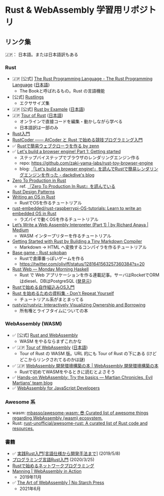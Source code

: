 Rust & WebAssembly 学習用リポジトリ
===================

## リンク集

🇯🇵： 日本語。または日本語訳もある

### Rust

- 🇯🇵 [公式] [The Rust Programming Language - The Rust Programming Language](https://doc.rust-lang.org/book/) ([日本語](https://doc.rust-jp.rs/book-ja/))
    - The Bookと呼ばれるもの。Rust の言語機能
- [公式] [Rustlings](https://github.com/rust-lang/rustlings/)
    - エクササイズ集
- 🇯🇵  [公式] [Rust by Example](https://doc.rust-lang.org/stable/rust-by-example/) ([日本語](https://doc.rust-jp.rs/rust-by-example-ja/))
- 🇯🇵 [Tour of Rust](https://tourofrust.com/) ([日本語](https://tourofrust.com/00_ja.html))
  - オンラインで直接コードを編集・動かしながら学べる
  - 日本語訳は一部のみ
- [Rust入門](https://zenn.dev/mebiusbox/books/22d4c1ed9b0003)
- [RustCoder ―― AtCoder と Rust で始める競技プログラミング入門](https://zenn.dev/toga/books/rust-atcoder)
- ✅ [Rustで簡易ウェブクローラを作る by zenn](https://zenn.dev/shotaro_tsuji/books/32df27b4cc54df4fa7a5)
- ✅ [Let's build a browser engine! Part 1: Getting started](https://limpet.net/mbrubeck/2014/08/08/toy-layout-engine-1.html)
  - ステップバイステップでブラウザのレンダリングエンジン作る
  - repo: https://github.com/zaki-yama-labs/rust-toy-browser-engine
  - blog: [「Let's build a browser engine!」を読んでRustで簡易レンダリングエンジンを作った - dackdive's blog](https://dackdive.hateblo.jp/entry/2021/02/23/113522)
- [Zero To Production in Rust](https://www.lpalmieri.com/posts/2020-05-24-zero-to-production-0-foreword/)
  - ref. [『Zero To Production In Rust』を読んでいる](https://r7kamura.com/articles/2021-10-21-zero-to-production-in-rust)
- [Rust Design Patterns](https://rust-unofficial.github.io/patterns/)
- [Writing an OS in Rust](https://os.phil-opp.com/)
  - RustでOSを作るチュートリアル
- [rust-embedded/rust-raspberrypi-OS-tutorials: Learn to write an embedded OS in Rust](https://github.com/rust-embedded/rust-raspberrypi-OS-tutorials)
  - ラズパイで動くOSを作るチュートリアル
- [Let’s Write a Web Assembly Interpreter (Part 1) | by Richard Anaya | Medium](https://medium.com/@richardanaya/lets-write-a-web-assembly-interpreter-part-1-287298201d75)
  - WASM インタープリターを作るチュートリアル
- [Getting Started with Rust by Building a Tiny Markdown Compiler](https://jesselawson.org/rust/getting-started-with-rust-by-building-a-tiny-markdown-compiler/)
  - Markdown -> HTML へ変換するコンパイラを作るチュートリアル
- [Base game - Rust sokoban](https://sokoban.iolivia.me/)
  - Rustで倉庫番っぽいゲームを作る
  - https://twitter.com/oliviff/status/1281641563257360384?s=20
- [Rust Web — Monday Morning Haskell](https://mmhaskell.com/rust-web)
  - Rust で Web アプリケーションを作る連載記事。サーバはRocketでORMはdiesel、DBはPostgreSQL ([発見元](https://twitter.com/blackenedgold/status/1311583476789866501?s=20))
- [Rustで始める自作組込みOS入門](https://garasubo.github.io/embedded-book/index.html)
- [Rust を始めるための資料集 - Don't Repeat Yourself](https://blog-dry.com/entry/2021/01/23/141936)
  - チュートリアル系がまとまってる
- [rustviz/rustviz: Interactively Visualizing Ownership and Borrowing](https://github.com/rustviz/rustviz)
  - 所有権とライフタイムについての本

### WebAssembly (WASM)

- ✅ [公式] [Rust and WebAssembly](https://rustwasm.github.io/docs/book/)
  - WASM をやるならまずこれかな
- ✅ 🇯🇵 [Tour of WebAssembly](https://tourofrust.com/webassembly/00_en.html) ([日本語](https://tourofrust.com/webassembly/00_ja.html))
    - Tour of Rust の WASM 版。URL 的にも Tour of Rust の下にある (けどどこからリンクされてるのかは謎)
- ✅ 🇯🇵 [WebAssembly 開発環境構築の本 | WebAssembly 開発環境構築の本](https://wasm-dev-book.netlify.app/)
    - Rustで初めてWASMをやるときに読むとよさそう
- ✅ [Hands-on WebAssembly: Try the basics — Martian Chronicles, Evil Martians’ team blog](https://evilmartians.com/chronicles/hands-on-webassembly-try-the-basics)
- ✅ [WebAssembly for JavaScript Developers](https://pascalpares.appspot.ovh/webassembly-for-javascript-developers/)

### Awesome 系
- wasm: [mbasso/awesome-wasm: 😎 Curated list of awesome things regarding WebAssembly (wasm) ecosystem.](https://github.com/mbasso/awesome-wasm)
- Rust: [rust-unofficial/awesome-rust: A curated list of Rust code and resources.](https://github.com/rust-unofficial/awesome-rust)

### 書籍

- ✅ [実践Rust入門[言語仕様から開発手法まで]](https://www.amazon.co.jp/exec/obidos/ASIN/4297105594/zakiyama08-22/) (2019/5/8)
- [プログラミング言語Rust入門](https://www.amazon.co.jp/exec/obidos/ASIN/B087BZQ48R/zakiyama08-22/) (2020/3/25)
- [Rustで始めるネットワークプログラミング](https://www.amazon.co.jp/exec/obidos/ASIN/B07SW2GXVF/zakiyama08-22/)
- [Manning | WebAssembly in Action](https://www.manning.com/books/webassembly-in-action?gclid=CjwKCAjw7J6EBhBDEiwA5UUM2jlkdG6NaXZpwa6AxzrZwAVLRQI-Gz3KSLI4FthCOpC-HZlUshhaZBoC324QAvD_BwE)
  - 2019年11月
- ✅ [The Art of WebAssembly | No Starch Press](https://nostarch.com/art-webassembly)
  - 2021年6月
